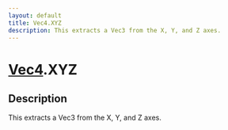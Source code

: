 ```yaml
---
layout: default
title: Vec4.XYZ
description: This extracts a Vec3 from the X, Y, and Z axes.
---
```

# [Vec4]({{site.url}}/Pages/Reference/Vec4.html).XYZ

## Description
This extracts a Vec3 from the X, Y, and Z axes.

